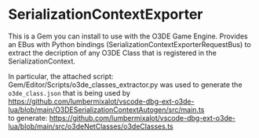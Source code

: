 # SerializationContextExporter
This is a Gem you can install to use with the O3DE Game Engine.
Provides an EBus with Python bindings (SerializationContextExporterRequestBus) to extract the decription
of any O3DE Class that is registered in the SerializationContext.

In particular, the attached script: Gem/Editor/Scripts/o3de_classes_extractor.py
was used to generate the `o3de_class.json` that is being used by  
https://github.com/lumbermixalot/vscode-dbg-ext-o3de-lua/blob/main/O3DESerializationContextAutogen/src/main.ts  
to generate:
https://github.com/lumbermixalot/vscode-dbg-ext-o3de-lua/blob/main/src/o3deNetClasses/o3deClasses.ts



